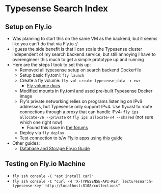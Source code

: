 # Typesense Search Index

## Setup on Fly.io

* Was planning to start this on the same VM as the backend, but it seems like you can't do that via Fly.io :/
* I guess the side benefit is that I can scale the Typesense cluster independent of my search backend service, but still annoying I have to overengineer this much to get a simple prototype up and running
* Here are the steps I took to set this up:
  * Removed all typesense setup on search backend Dockerfile
  * Setup basic fly.toml: `fly launch`
  * Create a fly volume: `fly vol create typesense_data -r ewr`
    * [Fly volume docs](https://fly.io/docs/reference/volumes/)
  * Modified mounts in fly.toml and used pre-built Typesense Docker image
  * Fly's private networking relies on programs listening on IPv6 addresses, but Typesense only support IPv4. Use flycast to route connections through a proxy that can handle IPv4: `fly ips allocate-v6 --private` or `fly ips allocate-v4 --shared` (not sure which one right now)
    * Found this issue in [the forums](https://community.fly.io/t/cant-connect-to-typesense-deployment-via-private-network/12662/5)
  * Deploy via `fly deploy`
  * Test connection to b/w Fly.io apps using [this guide](https://fly.io/docs/networking/private-networking/#flycast-private-load-balancing)
* Other guides:
  * [Database and Storage Fly.io Guide](https://fly.io/docs/database-storage-guides/)

## Testing on Fly.io Machine

* `fly ssh console -C "apt install curl"`
* `fly ssh console -C "curl -H 'X-TYPESENSE-API-KEY: lecturesearch-typesense-key' http://localhost:8108/collections"`
